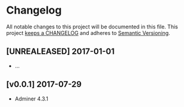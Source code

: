 # Changelog

All notable changes to this project will be documented in this file. This project
[keeps a CHANGELOG](http://keepachangelog.com/) and adheres to
[Semantic Versioning](http://semver.org/).

## [UNREALEASED] 2017-01-01

* ...

## [v0.0.1] 2017-07-29

* Adminer 4.3.1
